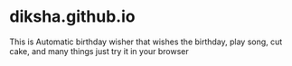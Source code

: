 # diksha.github.io

This is Automatic birthday wisher that wishes the birthday, play song, cut cake, and many things just try it in your browser
